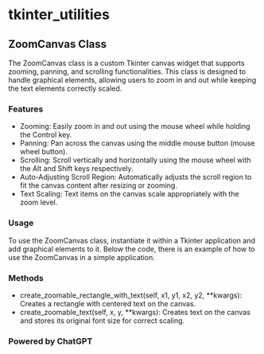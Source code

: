 # tkinter_utilities

## ZoomCanvas Class
The ZoomCanvas class is a custom Tkinter canvas widget that supports zooming, panning, and scrolling functionalities. This class is designed to handle graphical elements, allowing users to zoom in and out while keeping the text elements correctly scaled.

### Features
* Zooming: Easily zoom in and out using the mouse wheel while holding the Control key.
* Panning: Pan across the canvas using the middle mouse button (mouse wheel button).
* Scrolling: Scroll vertically and horizontally using the mouse wheel with the Alt and Shift keys respectively.
* Auto-Adjusting Scroll Region: Automatically adjusts the scroll region to fit the canvas content after resizing or zooming.
* Text Scaling: Text items on the canvas scale appropriately with the zoom level.

### Usage
To use the ZoomCanvas class, instantiate it within a Tkinter application and add graphical elements to it. Below the code, there is an example of how to use the ZoomCanvas in a simple application.

### Methods
* create_zoomable_rectangle_with_text(self, x1, y1, x2, y2, **kwargs): Creates a rectangle with centered text on the canvas.
* create_zoomable_text(self, x, y, **kwargs): Creates text on the canvas and stores its original font size for correct scaling.

### Powered by ChatGPT
